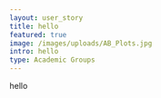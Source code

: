 ```yaml
---
layout: user_story
title: hello
featured: true
image: /images/uploads/AB_Plots.jpg
intro: hello
type: Academic Groups
---
```

hello
